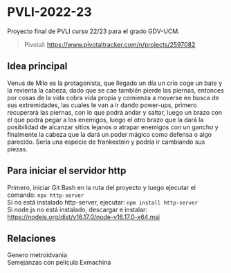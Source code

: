 # PVLI-2022-23
Proyecto final de PVLI curso 22/23 para el grado GDV-UCM.  
> Pivotal: https://www.pivotaltracker.com/n/projects/2597082  

## Idea principal
Venus de Milo es la protagonista, que llegado un día un crío coge un bate y la revienta la cabeza, dado que se cae también pierde las piernas, entonces por cosas de la vida cobra vida propia y comienza a moverse en busca de sus extremidades, las cuales le van a ir dando power-ups, primero recuperará las piernas, con lo que podrá andar y saltar, luego un brazo con el que podrá pegar a los enemigos, luego el otro brazo que la dará la posibilidad de alcanzar sitios lejanos o atrapar enemigos con un gancho y finalmente la cabeza que la dará un poder mágico como defensa o algo parecido. Sería una especie de frankestein y podría ir cambiando sus piezas.

## Para iniciar el servidor http 
Primero, iniciar Git Bash en la ruta del proyecto y luego ejecutar el comando: `npx http-server`  
Si no está instalado http-server, ejecutar: `npm install http-server`  
Si node.js no está instalado, descargar e instalar: https://nodejs.org/dist/v16.17.0/node-v16.17.0-x64.msi  

## Relaciones
Genero metroidvania  
Semejanzas con película Exmachina  
